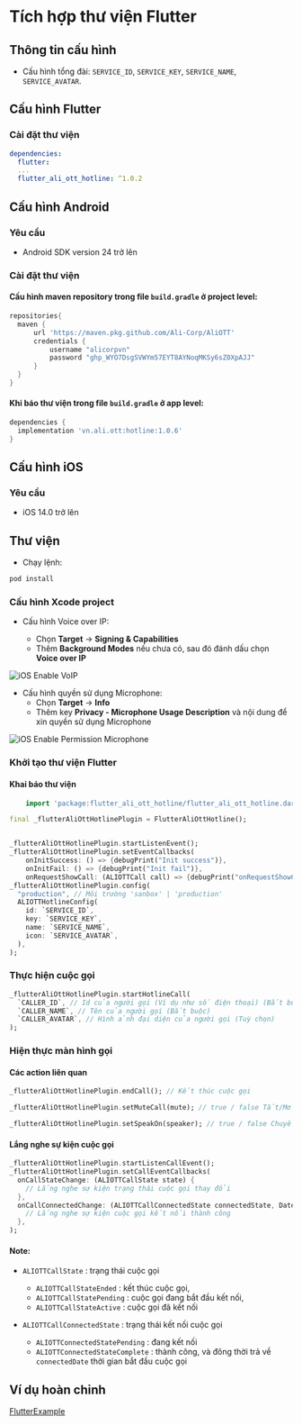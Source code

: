 # Tích hợp thư viện Flutter

## Thông tin cấu hình

- Cấu hình tổng đài: `SERVICE_ID`, `SERVICE_KEY`, `SERVICE_NAME`, `SERVICE_AVATAR`.

## Cấu hình Flutter

### Cài đặt thư viện

```yaml
dependencies:
  flutter:
  ...
  flutter_ali_ott_hotline: ^1.0.2
```

## Cấu hình Android

### Yêu cầu

- Android SDK version 24 trở lên

### Cài đặt thư viện

#### Cấu hình maven repository trong file `build.gradle` ở project level:

```gradle
repositories{
  maven {
      url 'https://maven.pkg.github.com/Ali-Corp/AliOTT'
      credentials {
          username "alicorpvn"
          password "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"
      }
  }
}
```

#### Khi báo thư viện trong file `build.gradle` ở app level:

```gradle
dependencies {
  implementation 'vn.ali.ott:hotline:1.0.6'
}
```

## Cấu hình iOS

### Yêu cầu

- iOS 14.0 trở lên

## Thư viện

- Chạy lệnh:

```bash
pod install
```

### Cấu hình Xcode project

- Cấu hình Voice over IP:

  - Chọn **Target** -> **Signing & Capabilities**
  - Thêm **Background Modes** nếu chưa có, sau đó đánh dấu chọn **Voice over IP**

![iOS Enable VoIP](./img/ios_enable_voip.png)

- Cấu hình quyền sử dụng Microphone:
  - Chọn **Target** -> **Info**
  - Thêm key **Privacy - Microphone Usage Description** và nội dung để xin quyền sử dụng Microphone

![iOS Enable Permission Microphone](./img/ios_enable_permission_microphone.png)

### Khởi tạo thư viện Flutter

#### Khai báo thư viện

```dart
    import 'package:flutter_ali_ott_hotline/flutter_ali_ott_hotline.dart';
```

```dart
final _flutterAliOttHotlinePlugin = FlutterAliOttHotline();


_flutterAliOttHotlinePlugin.startListenEvent();
_flutterAliOttHotlinePlugin.setEventCallbacks(
    onInitSuccess: () => {debugPrint("Init success")},
    onInitFail: () => {debugPrint("Init fail")},
    onRequestShowCall: (ALIOTTCall call) => {debugPrint("onRequestShowCall") });
_flutterAliOttHotlinePlugin.config(
  "production", // Môi trường 'sanbox' | 'production'
  ALIOTTHotlineConfig(
    id: `SERVICE_ID`,
    key: `SERVICE_KEY`,
    name: `SERVICE_NAME`,
    icon: `SERVICE_AVATAR`,
  ),
);
```

### Thực hiện cuộc gọi

```dart
_flutterAliOttHotlinePlugin.startHotlineCall(
  `CALLER_ID`, // Id của người gọi (Ví dụ như số điện thoại) (Bắt buộc)
  `CALLER_NAME`, // Tên của người gọi (Bắt buộc)
  `CALLER_AVATAR`, // Hình ảnh đại diện của người gọi (Tuỳ chọn)
);
```

### Hiện thực màn hình gọi

#### Các action liên quan

```dart
_flutterAliOttHotlinePlugin.endCall(); // Kết thúc cuộc gọi
```

```dart
_flutterAliOttHotlinePlugin.setMuteCall(mute); // true / false Tắt/Mở microphone
```

```dart
_flutterAliOttHotlinePlugin.setSpeakOn(speaker); // true / false Chuyển đổi loa ngoài / loa trong
```

#### Lắng nghe sự kiện cuộc gọi

```dart
_flutterAliOttHotlinePlugin.startListenCallEvent();
_flutterAliOttHotlinePlugin.setCallEventCallbacks(
  onCallStateChange: (ALIOTTCallState state) {
    // Lắng nghe sự kiện trạng thái cuộc gọi thay đổi
  },
  onCallConnectedChange: (ALIOTTCallConnectedState connectedState, DateTime? connectedDate) => {
    // Lắng nghe sự kiện cuộc gọi kết nối thành công
  },
);
```

#### Note:

- `ALIOTTCallState` : trạng thái cuộc gọi

  - `ALIOTTCallStateEnded` : kết thúc cuộc gọi,
  - `ALIOTTCallStatePending` : cuộc gọi đang bắt đầu kết nối,
  - `ALIOTTCallStateActive` : cuộc gọi đã kết nối

- `ALIOTTCallConnectedState` : trạng thái kết nối cuộc gọi
  - `ALIOTTConnectedStatePending` : đang kết nối
  - `ALIOTTConnectedStateComplete` : thành công, và đông thời trả về `connectedDate` thời gian bắt đầu cuộc gọi

## Ví dụ hoàn chỉnh

[FlutterExample](https://github.com/Ali-Corp/flutter-ali-ott-hotline/tree/main/example)
